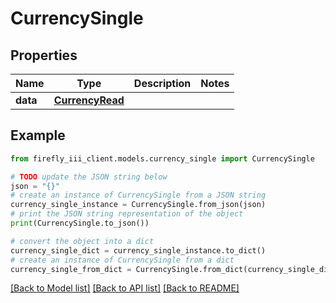 # CurrencySingle


## Properties

Name | Type | Description | Notes
------------ | ------------- | ------------- | -------------
**data** | [**CurrencyRead**](CurrencyRead.md) |  | 

## Example

```python
from firefly_iii_client.models.currency_single import CurrencySingle

# TODO update the JSON string below
json = "{}"
# create an instance of CurrencySingle from a JSON string
currency_single_instance = CurrencySingle.from_json(json)
# print the JSON string representation of the object
print(CurrencySingle.to_json())

# convert the object into a dict
currency_single_dict = currency_single_instance.to_dict()
# create an instance of CurrencySingle from a dict
currency_single_from_dict = CurrencySingle.from_dict(currency_single_dict)
```
[[Back to Model list]](../README.md#documentation-for-models) [[Back to API list]](../README.md#documentation-for-api-endpoints) [[Back to README]](../README.md)


